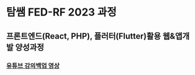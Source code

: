 <h1>탐쌤 FED-RF 2023 과정</h1>
<h2>프론트엔드(React, PHP), 플러터(Flutter)활용 웹&앱개발 양성과정</h2>
<h3>
  <a href="https://www.youtube.com/channel/UCZbKItP_V6tjCSpR7ywc5Lw" target="_blank">
  유튜브 강의백업 영상</a>
</h3>
